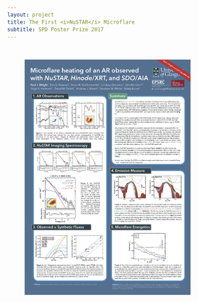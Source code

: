 ```yaml
---
layout: project
title: The First <i>NuSTAR</i> Microflare
subtitle: SPD Poster Prize 2017
---
```


<br>
<figure class="image">
  <img src="../assets/projects/2015_nustarimage/SPD48_Example.png" alt="SPD Poster Prize" style="width: 90%"/>
</figure>


